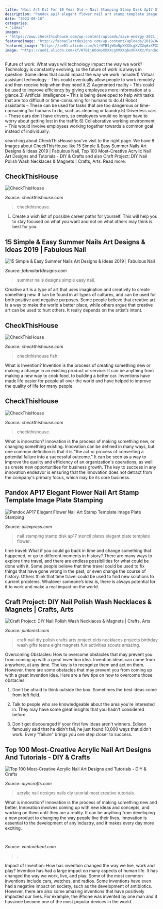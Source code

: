 ```yaml
---
title: "Nail Art Kit For 10 Year Old ~ Nail Stamping Stamp Disk Ap17 Stencil Plates Elegant Plate Template Flower"
description: "Pandox ap17 elegant flower nail art stamp template image plate stamping"
date: "2023-08-16"
categories:
- "ideas"
images:
- "https://www.checkthishouse.com/wp-content/uploads/save-energy-2021.jpeg"
featuredImage: "http://fabnailartdesigns.com/wp-content/uploads/2019/04/15-Simple-Easy-Summer-Nails-Art-Designs-Ideas-2019-12.jpg"
featured_image: "https://ae01.alicdn.com/kf/HTB1jWOoNpXXXXcgXVXXq6xXFXXXz/Pandox-AP17-Elegant-Flower-Nail-Art-Stamp-Template-Image-Plate-Stamping-Plates-Stencil-Disk.jpg"
image: "https://ae01.alicdn.com/kf/HTB1jWOoNpXXXXcgXVXXq6xXFXXXz/Pandox-AP17-Elegant-Flower-Nail-Art-Stamp-Template-Image-Plate-Stamping-Plates-Stencil-Disk.jpg"
---
```



Future of work: What ways will technology impact the way we work?
Technology is constantly evolving, so the future of work is always in question. Some ideas that could impact the way we work include:1) Virtual assistant technology – This could eventually allow people to work remotely and then receive help when they need it.2) Augmented reality – This could be used to improve efficiency by giving employees more information at a glance.3) Artificial intelligence – This is being developed to help with tasks that are too difficult or time-consuming for humans to do.4) Robot assistants – These can be used for tasks that are too dangerous or time- consuming for humans to do, such as cleaning or laundry.5) Driverless cars – These cars don’t have drivers, so employees would no longer have to worry about getting lost in the traffic.6) Collaborative working environment – This would involve employees working together towards a common goal instead of individually.

	

		
searching about CheckThisHouse you've visit to the right page. We have 8 Images about CheckThisHouse like 15 Simple &amp; Easy Summer Nails Art Designs &amp; Ideas 2019 | Fabulous Nail, Top 100 Most-Creative Acrylic Nail Art Designs and Tutorials - DIY &amp; Crafts and also Craft Project: DIY Nail Polish Wash Necklaces &amp; Magnets | Crafts, Arts. Read more:
		
    
## CheckThisHouse

<img loading=lazy src="https://www.checkthishouse.com/wp-content/uploads/save-energy-2021.jpeg" onerror="this.onerror=null;this.src='https://tse3.mm.bing.net/th?id=OIP.mYEKVc6kIwbkgnskPsQL1AHaE7&amp;pid=15.1';" alt="CheckThisHouse">

_Source: checkthishouse.com_

>checkthishouse. 

	

1. Create a wish list of possible career paths for yourself. This will help you to stay focused on what you want and not on what others may think is best for you. 

    
## 15 Simple &amp; Easy Summer Nails Art Designs &amp; Ideas 2019 | Fabulous Nail

<img loading=lazy src="http://fabnailartdesigns.com/wp-content/uploads/2019/04/15-Simple-Easy-Summer-Nails-Art-Designs-Ideas-2019-12.jpg" onerror="this.onerror=null;this.src='https://tse4.mm.bing.net/th?id=OIP.qJ90e5lartqzC4269wDr5gHaIi&amp;pid=15.1';" alt="15 Simple &amp; Easy Summer Nails Art Designs &amp; Ideas 2019 | Fabulous Nail">

_Source: fabnailartdesigns.com_

>summer nails designs simple easy nail. 

	

Creative art is a type of art that uses imagination and creativity to create something new. It can be found in all types of cultures, and can be used for both positive and negative purposes. Some people believe that creative art is a way to make the world a better place, while others argue that creative art can be used to hurt others. It really depends on the artist’s intent.

    
## CheckThisHouse

<img loading=lazy src="https://www.checkthishouse.com/wp-content/uploads/shutterstock_675595789.jpg" onerror="this.onerror=null;this.src='https://tse1.mm.bing.net/th?id=OIP.ob8G8HY5-NAGaYZmfrIHKgHaE6&amp;pid=15.1';" alt="CheckThisHouse">

_Source: checkthishouse.com_

>checkthishouse fish. 

	

What is Invention?
Invention is the process of creating something new or making a change in an existing product or service. It can be anything from making a new way to cook food, to building a better car. Inventions have made life easier for people all over the world and have helped to improve the quality of life for many people.

    
## CheckThisHouse

<img loading=lazy src="https://www.checkthishouse.com/wp-content/uploads/kitchen-renovation.jpg" onerror="this.onerror=null;this.src='https://tse3.mm.bing.net/th?id=OIP.71R9ZsegA5OF6i31LctUMQHaE8&amp;pid=15.1';" alt="CheckThisHouse">

_Source: checkthishouse.com_

>checkthishouse. 

	

What is innovation?
Innovation is the process of making something new, or changing something existing. Innovation can be defined in many ways, but one common definition is that it is "the act or process of converting a potential failure into a successful outcome." 
It can be seen as a way to improve the quality and efficiency of an organization's operations, as well as create new opportunities for business growth. 
The key to success in any innovation endeavor is ensuring that the innovation does not detract from the company's primary focus, which may be its core business.

    
## Pandox AP17 Elegant Flower Nail Art Stamp Template Image Plate Stamping

<img loading=lazy src="https://ae01.alicdn.com/kf/HTB1jWOoNpXXXXcgXVXXq6xXFXXXz/Pandox-AP17-Elegant-Flower-Nail-Art-Stamp-Template-Image-Plate-Stamping-Plates-Stencil-Disk.jpg" onerror="this.onerror=null;this.src='https://tse2.mm.bing.net/th?id=OIP.Tz-_E5Mx6GK2BUB5cN2ufAHaHa&amp;pid=15.1';" alt="Pandox AP17 Elegant Flower Nail Art Stamp Template Image Plate Stamping">

_Source: aliexpress.com_

>nail stamping stamp disk ap17 stencil plates elegant plate template flower. 

	

time travel: What if you could go back in time and change something that happened, or go to different moments in history?
There are many ways to explore time travel, and there are endless possibilities for what could be done with it. Some people believe that time travel could be used to fix things that have gone wrong in the past, or even change the course of history. Others think that time travel could be used to find new solutions to current problems. Whatever someone’s idea is, there is always potential for it to work and make a real impact on the world.

    
## Craft Project: DIY Nail Polish Wash Necklaces &amp; Magnets | Crafts, Arts

<img loading=lazy src="https://i.pinimg.com/originals/a8/2f/54/a82f54f16361dd2c6528aeb98ffcf1fc.jpg" onerror="this.onerror=null;this.src='https://tse3.mm.bing.net/th?id=OIP.4_h2r_LKjHkA0sMCldtGWwHaE9&amp;pid=15.1';" alt="Craft Project: DIY Nail Polish Wash Necklaces &amp; Magnets | Crafts, Arts">

_Source: pinterest.com_

>craft nail diy polish crafts arts project olds necklaces projects birthday wash gifts teens eight magnets fun activities scouts amazing. 

	

Overcoming Obstacles: How to overcome obstacles that may prevent you from coming up with a great invention idea.
Invention ideas can come from anywhere, at any time. The key is to recognize them and act on them. However, there are some obstacles that may prevent you from coming up with a great invention idea. Here are a few tips on how to overcome those obstacles:
1) Don't be afraid to think outside the box. Sometimes the best ideas come from left field.

2) Talk to people who are knowledgeable about the area you're interested in. They may have some great insights that you hadn't considered before.

3) Don't get discouraged if your first few ideas aren't winners. Edison famously said that he didn't fail, he just found 10,000 ways that didn't work. Every "failure" brings you one step closer to success.

    
## Top 100 Most-Creative Acrylic Nail Art Designs And Tutorials - DIY &amp; Crafts

<img loading=lazy src="https://www.diyncrafts.com/wp-content/uploads/2015/10/acrylic-nails-design-tutorial.jpg" onerror="this.onerror=null;this.src='https://tse4.mm.bing.net/th?id=OIP.DSxDjMGDfwemrWmUL4pHtgHaD4&amp;pid=15.1';" alt="Top 100 Most-Creative Acrylic Nail Art Designs and Tutorials - DIY &amp; Crafts">

_Source: diyncrafts.com_

>acrylic nail designs nails diy tutorial most creative tutorials. 

	

What is innovation?
Innovation is the process of making something new and better. Innovation involves coming up with new ideas and concepts, and working on them until they are a reality. It can be anything from developing a new product to changing the way people live their lives. Innovation is essential to the development of any industry, and it makes every day more exciting.

    
## 

<img loading=lazy src="https://venturebeat.com/wp-content/uploads/2019/05/amd-ryzen-third-generation.jpg" onerror="this.onerror=null;this.src='https://tse1.mm.bing.net/th?id=OIP.11ghnT6m99Zk2gavAzErcQHaDt&amp;pid=15.1';" alt="">

_Source: venturebeat.com_

>. 

	

Impact of Invention: How has invention changed the way we live, work and play?
Invention has had a large impact on many aspects of human life. It has changed the way we work, live, and play. Some of the most common inventions include cars, watches, and radios. Some inventions have even had a negative impact on society, such as the development of antibiotics. However, there are also some amazing inventions that have positively impacted our lives. For example, the iPhone was invented by one man and it hassince become one of the most popular devices in the world.

